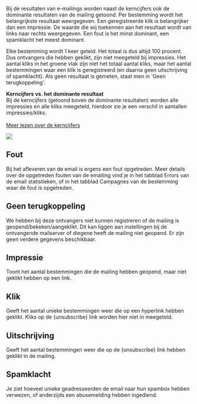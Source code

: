 Bij de resultaten van e-mailings worden naast de kerncijfers ook de
dominante resultaten van de mailing getoond. Per bestemming wordt het
belangrijkste resultaat weergegeven. Een geregistreerde klik is
belangrijker dan een impressie. De waarde die wij toekennen aan het
resultaat wordt van links naar rechts weergegeven. Een fout is het minst
dominant, een spamklacht het meest dominant.

Elke bestemming wordt 1 keer geteld. Het totaal is dus altijd 100
procent. Dus ontvangers die hebben geklikt, zijn niet meegeteld bij
impressies. Het aantal kliks in het groene vlak zijn niet het totaal
aantal kliks, maar het aantal bestemmingen waar een klik is
geregistreerd (en daarna geen uitschrijving of spamklacht). Als geen
resultaat is gemeten, staat men in 'Geen terugkoppeling'.

**Kerncijfers vs. het dominante resultaat**\
 Bij de kerncijfers (getoond boven de dominante resultaten) worden alle
impressies en alle kliks meegeteld, hierdoor zie je een verschil in
aantallen impressies/kliks. \
[\
 Meer lezen over de
kerncijfers](http://www.copernica.com/nl/ondersteuning/de-kerncijfers-bij-de-resultaten-van-een-e-mailing)

![](sjabloon_clip_image001.png)

**Fout**
--------

Bij het afleveren van de email is ergens een fout opgetreden. Meer
details over de opgetreden fouten van de emailing vind je in het tabblad
Errors van de email statistieken, of in het tabblad Campagnes van de
bestemming waar de fout is opgetreden.

**Geen terugkoppeling**
-----------------------

We hebben bij deze ontvangers niet kunnen registreren of de mailing is
geopend/bekeken/aangeklikt. Dit kan liggen aan instellingen bij de
ontvangende mailserver of diegene heeft de mailing niet geopend. Er zijn
geen verdere gegevens beschikbaar.

**Impressie**
-------------

Toont het aantal bestemmingen die de mailing hebben geopend, maar niet
geklikt hebben op een link.

**Klik**
--------

Geeft het aantal unieke bestemmingen weer die op een hyperlink hebben
geklikt. Kliks op de {unsubscribe} link worden hier niet in meegeteld.

**Uitschrijving**
-----------------

Geeft het aantal bestemmingen weer die op de {unsubscribe} link hebben
geklikt in de mailing.

**Spamklacht**
--------------

Je ziet hoeveel unieke geadresseerden de email naar hun spambox hebben
verwezen, of anderzijds een abusemelding hebben ingediend.
